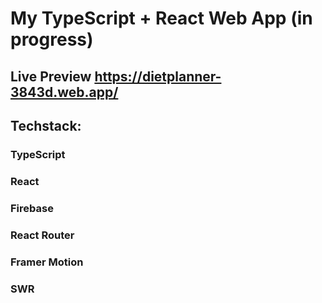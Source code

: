 # My TypeScript + React Web App (in progress)

## Live Preview https://dietplanner-3843d.web.app/

## Techstack: 

### TypeScript

### React

### Firebase

### React Router

### Framer Motion

### SWR

